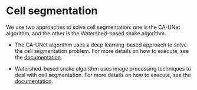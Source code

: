 # Cell segmentation 

We use two approaches to solve cell segmentation: one is the CA-UNet algorithm, and the other is the Watershed-based snake algorithm.

- The CA-UNet algorithm uses a deep learning-based approach to solve the cell segmentation problem. For more details on how to execute, see the [documentation](https://github.com/iitgoa-ml/3d-cells-nuclei-segmentation/blob/master/cells/CA-UNet/README.md).

- Watershed-based snake algorithm uses image processing techniques to deal with cell segmentation. For more details on how to execute, see the [documentation](https://github.com/iitgoa-ml/3d-cells-nuclei-segmentation/blob/master/cells/watershed_active_snakes/README.md).